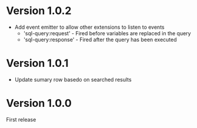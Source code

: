 # Version 1.0.2

- Add event emitter to allow other extensions to listen to events
	- 'sql-query:request' - Fired before variables are replaced in the query
	- 'sql-query:response' - Fired after the query has been executed

# Version 1.0.1

- Update sumary row basedo on searched results

# Version 1.0.0

First release